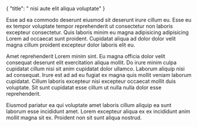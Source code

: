 {
  "title": " nisi aute elit aliqua voluptate"
}

Esse ad ea commodo deserunt eiusmod sit deserunt irure cillum eu. Esse eu ex tempor voluptate tempor reprehenderit ut consectetur non laboris excepteur consectetur. Quis laboris minim eu magna adipisicing adipisicing Lorem ad occaecat sunt proident. Cupidatat aliqua ad dolor dolor velit magna cillum proident excepteur dolor laboris elit eu.

Amet reprehenderit Lorem minim sint. Eu magna officia dolor velit consequat deserunt elit exercitation aliqua mollit. Do irure minim culpa cupidatat cillum nisi sit anim cupidatat dolor ullamco. Laborum aliquip nisi ad consequat. Irure est ad ad eu fugiat ex magna quis mollit veniam laborum cupidatat. Cillum laboris excepteur nisi excepteur occaecat mollit duis voluptate. Sit sunt cupidatat esse cillum ut nulla nulla dolor esse reprehenderit.

Eiusmod pariatur ea qui voluptate amet laboris cillum aliquip ea sunt laborum esse incididunt amet. Lorem excepteur aliqua ex ex incididunt anim mollit magna sit ex. Proident non sit sunt aliqua nostrud.